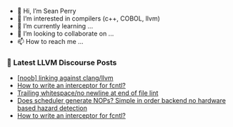 - 👋 Hi, I’m Sean Perry
- 👀 I’m interested in compilers (c++, COBOL, llvm)
- 🌱 I’m currently learning ...
- 💞️ I’m looking to collaborate on ...
- 📫 How to reach me ...

<!---
s66perry/s66perry is a ✨ special ✨ repository because its `README.md` (this file) appears on your GitHub profile.
You can click the Preview link to take a look at your changes.
--->
### 📕 Latest LLVM Discourse Posts

<!-- DISCOURSE-LLVM:START -->
- [[noob] linking against clang/llvm](https://discourse.llvm.org/t/noob-linking-against-clang-llvm/81206#post_1)
- [How to write an interceptor for fcntl?](https://discourse.llvm.org/t/how-to-write-an-interceptor-for-fcntl/81203#post_2)
- [Trailing whitespace/no newline at end of file lint](https://discourse.llvm.org/t/trailing-whitespace-no-newline-at-end-of-file-lint/81204#post_1)
- [Does scheduler generate NOPs? Simple in order backend no hardware based hazard detection](https://discourse.llvm.org/t/does-scheduler-generate-nops-simple-in-order-backend-no-hardware-based-hazard-detection/81201#post_4)
- [How to write an interceptor for fcntl?](https://discourse.llvm.org/t/how-to-write-an-interceptor-for-fcntl/81203#post_1)
<!-- DISCOURSE-LLVM:END -->
